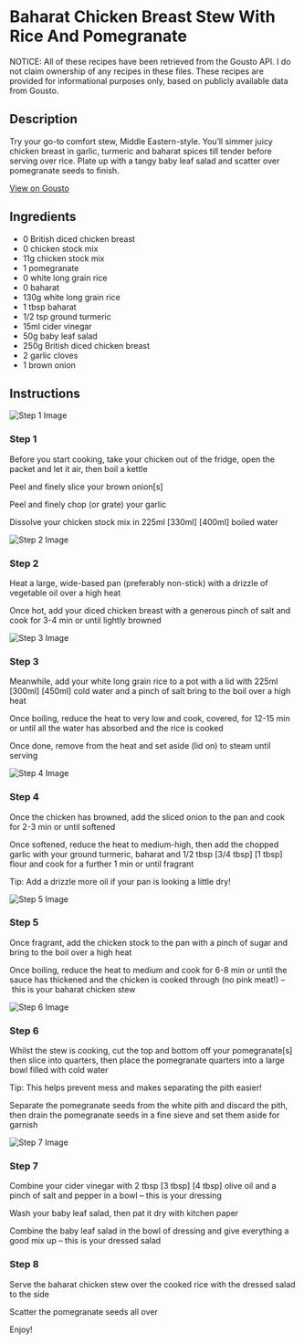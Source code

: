 # Baharat Chicken Breast Stew With Rice And Pomegranate

NOTICE: All of these recipes have been retrieved from the Gousto API. I do not claim ownership of any recipes in these files. These recipes are provided for informational purposes only, based on publicly available data from Gousto.

## Description

Try your go-to comfort stew, Middle Eastern-style. You’ll simmer juicy chicken breast in garlic, turmeric and baharat spices till tender before serving over rice. Plate up with a tangy baby leaf salad and scatter over pomegranate seeds to finish.

[View on Gousto](https://www.gousto.co.uk/recipes/cookbook/baharat-chicken-breast-stew-with-rice-and-pomegranate)

## Ingredients

- 0 British diced chicken breast
- 0 chicken stock mix
- 11g chicken stock mix
- 1 pomegranate
- 0 white long grain rice
- 0 baharat
- 130g white long grain rice
- 1 tbsp baharat
- 1/2 tsp ground turmeric
- 15ml cider vinegar
- 50g baby leaf salad
- 250g British diced chicken breast
- 2 garlic cloves
- 1 brown onion

## Instructions

![Step 1 Image](https://production-media.gousto.co.uk/cms/recipe-step-image/step-1-1699031253908-x200.jpg)

### Step 1

Before you start cooking, take your chicken out of the fridge, open the packet and let it air, then boil a kettle

Peel and finely slice your brown onion[s]

Peel and finely chop (or grate) your garlic

Dissolve your chicken stock mix in 225ml <span class="text-purple">[330ml] </span><span class="text-danger">[400ml]</span> boiled water

![Step 2 Image](https://production-media.gousto.co.uk/cms/recipe-step-image/step-2-1699031257723-x200.jpg)

### Step 2

Heat a large, wide-based pan (preferably non-stick) with a drizzle of vegetable oil over a high heat

Once hot, add your diced chicken breast with a generous pinch of salt and cook for 3-4 min or until lightly browned

![Step 3 Image](https://production-media.gousto.co.uk/cms/recipe-step-image/step-3-1699031261434-x200.jpg)

### Step 3

Meanwhile, add your white long grain rice to a pot with a lid with 225ml <span class="text-purple">[300ml] </span><span class="text-danger">[450ml]</span> cold water and a pinch of salt bring to the boil over a high heat

Once boiling, reduce the heat to very low and cook, covered, for 12-15 min or until all the water has absorbed and the rice is cooked

Once done, remove from the heat and set aside (lid on) to steam until serving

![Step 4 Image](https://production-media.gousto.co.uk/cms/recipe-step-image/step-4-1699031265243-x200.jpg)

### Step 4

Once the chicken has browned, add the sliced onion to the pan and cook for 2-3 min or until softened

Once softened, reduce the heat to medium-high, then add the chopped garlic with your ground turmeric, baharat and 1/2 tbsp <span class="text-purple">[3/4 tbsp]</span> <span class="text-danger">[1 tbsp] </span>flour and cook for a further 1 min or until fragrant

Tip: Add a drizzle more oil if your pan is looking a little dry!

![Step 5 Image](https://production-media.gousto.co.uk/cms/recipe-step-image/step-5-1699031268996-x200.jpg)

### Step 5

Once fragrant, add the chicken stock to the pan with a pinch of sugar and bring to the boil over a high heat

Once boiling, reduce the heat to medium and cook for 6-8 min or until the sauce has thickened and the chicken is cooked through (no pink meat!) – this is your baharat chicken stew

![Step 6 Image](https://production-media.gousto.co.uk/cms/recipe-step-image/step-6-1699031273003-x200.jpg)

### Step 6

Whilst the stew is cooking, cut the top and bottom off your pomegranate[s] then slice into quarters, then place the pomegranate quarters into a large bowl filled with cold water

Tip: This helps prevent mess and makes separating the pith easier!

Separate the pomegranate seeds from the white pith and discard the pith, then drain the pomegranate seeds in a fine sieve and set them aside for garnish

![Step 7 Image](https://production-media.gousto.co.uk/cms/recipe-step-image/step-7-1699031276065-x200.jpg)

### Step 7

Combine your cider vinegar with 2 tbsp <span class="text-purple">[3 tbsp] </span><span class="text-danger">[4 tbsp]</span> olive oil and a pinch of salt and pepper in a bowl – this is your dressing

Wash your baby leaf salad, then pat it dry with kitchen paper

Combine the baby leaf salad in the bowl of dressing and give everything a good mix up – this is your dressed salad

### Step 8

Serve the baharat chicken stew over the cooked rice with the dressed salad to the side

Scatter the pomegranate seeds all over

Enjoy!

